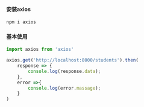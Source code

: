 ####  安装axios

```bash
npm i axios
```

#### 基本使用

```js
import axios from 'axios'

axios.get('http://localhost:8000/students').then(
	response => {
		console.log(response.data);
	},
	error =>{
		console.log(error.massage);
	}
)
```

